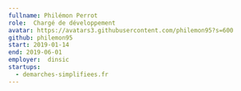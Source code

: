 ```yaml
---
fullname: Philémon Perrot
role:  Chargé de développement
avatar: https://avatars3.githubusercontent.com/philemon95?s=600
github: philemon95
start: 2019-01-14
end: 2019-06-01
employer:  dinsic
startups:
  - demarches-simplifiees.fr
---
```

